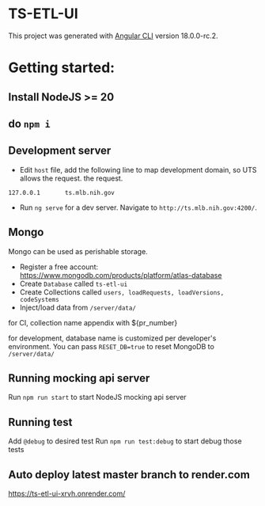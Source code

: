 # TS-ETL-UI

This project was generated with [Angular CLI](https://github.com/angular/angular-cli) version 18.0.0-rc.2.

# Getting started:

## Install NodeJS >= 20

## do `npm i`

## Development server

- Edit `host` file, add the following line to map development domain, so UTS allows the request.
  the request.

```
127.0.0.1       ts.mlb.nih.gov
```

- Run `ng serve` for a dev server. Navigate to `http://ts.mlb.nih.gov:4200/`.

## Mongo

Mongo can be used as perishable storage.

- Register a free account: https://www.mongodb.com/products/platform/atlas-database
- Create `Database` called `ts-etl-ui`
- Create Collections called `users, loadRequests, loadVersions, codeSystems`
- Inject/load data from `/server/data/`

for CI, collection name appendix with ${pr_number}

for development, database name is customized per developer's environment.
You can pass `RESET_DB=true` to reset MongoDB to `/server/data/`

## Running mocking api server

Run `npm run start` to start NodeJS mocking api server

## Running test

Add `@debug` to desired test
Run `npm run test:debug` to start debug those tests

## Auto deploy latest master branch to render.com

https://ts-etl-ui-xrvh.onrender.com/
